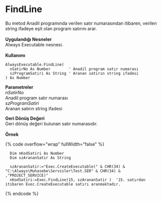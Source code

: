 # FindLine

Bu metod Anadil programında verilen satır numarasından itibaren, verilen string ifadeye eşit olan program satırını arar.\
\
**Uygulandığı Nesneler**\
Always Executable nesnesi.\
\
**Kullanımı**

```
AlwaysExecutable.FindLine(
  nSatirNo As Number		' Anadil program satır numarası
  szProgramSatiri As String	' Aranan satırın string ifadesi
) As Number
```

**Parametreler**\
_nSatirNo_\
Anadil program satır numarası\
_szProgramSatiri_\
Aranan satırın string ifadesi

**Geri Dönüş Değeri**\
Geri dönüş değeri bulunan satır numarasıdır.\
\
**Örnek**

{% code overflow="wrap" fullWidth="false" %}
```
  Dim nKodSatiri As Number
  Dim szArananSatir As String

  szArananSatir:="Exec.CreateExecutable(" & CHR(34) & "C:\Always\Muhasebe\Servisler\Test.SER" & CHR(34) & ,"PROJECT_SERVICE)"
  nKodSatiri:=Exec.FindLine(15, szArananSatir )  '15. satırdan itibaren Exec.CreateExecutable satırı aranmaktadır.
```
{% endcode %}

